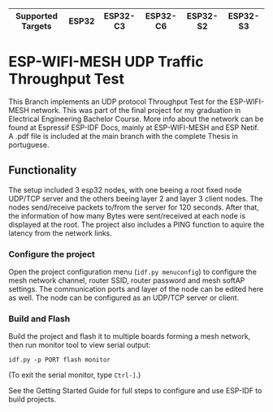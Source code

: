 | Supported Targets | ESP32 | ESP32-C3 | ESP32-C6 | ESP32-S2 | ESP32-S3 |
| ----------------- | ----- | -------- | -------- | -------- | -------- |

# ESP-WIFI-MESH UDP Traffic Throughput Test

This Branch implements an UDP protocol Throughput Test for the ESP-WIFI-MESH network. This was part of the final project for my graduation in Electrical Engineering Bachelor Course.
More info about the network can be found at Espressif ESP-IDF Docs, mainly at ESP-WIFI-MESH and ESP Netif.
A .pdf file is included at the main branch with the complete Thesis in portuguese.

## Functionality

The setup included 3 esp32 nodes, with one beeing a root fixed node UDP/TCP server and the others beeing layer 2 and layer 3 client nodes. The nodes send/receive packets to/from the server for 120 seconds. After that, the information of how many Bytes were sent/received at each node is displayed at the root. The project also includes a PING function to aquire the latency from the network links.

### Configure the project

Open the project configuration menu (`idf.py menuconfig`) to configure the mesh network channel, router SSID, router password and mesh softAP settings.
The communication ports and layer of the node can be edited here as well. The node can be configured as an UDP/TCP server or client.

### Build and Flash

Build the project and flash it to multiple boards forming a mesh network, then run monitor tool to view serial output:

```
idf.py -p PORT flash monitor
```

(To exit the serial monitor, type ``Ctrl-]``.)

See the Getting Started Guide for full steps to configure and use ESP-IDF to build projects.
